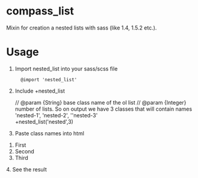 compass_list
============

Mixin for creation a nested lists with sass (like 1.4, 1.5.2 etc.).

Usage
============
1. Import nested_list into your sass/scss file

         @import 'nested_list'
         
2. Include +nested_list   

   // @param {String} base class name of the ol list
   // @param {Integer} number of lists. So on output we have 3 classes that will contain names 'nested-1', 'nested-2', ''nested-3'   
   +nested_list('nested',3)
   
3. Paste class names into html
<ol class="nested-1">
  <li>First</li>
  <li>Second</li>
  <li>Third</li>
</ol>
4. See the result
